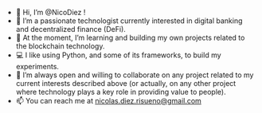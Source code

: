 - 👋 Hi, I’m @NicoDiez !
- 👀 I’m a passionate technologist currently interested in digital banking and decentralized finance (DeFi).
- 🌱 At the moment, I’m learning and building my own projects related to the blockchain technology.
- 💻 I like using Python, and some of its frameworks, to build my experiments.
- 💞️ I’m always open and willing to collaborate on any project related to my current interests described above (or actually, on any other project where technology plays a key role in providing value to people).
- 📫 You can reach me at nicolas.diez.risueno@gmail.com

<!---
nicolasdiez/nicolasdiez is a ✨ special ✨ repository because its `README.md` (this file) appears on your GitHub profile.
You can click the Preview link to take a look at your changes.
--->
